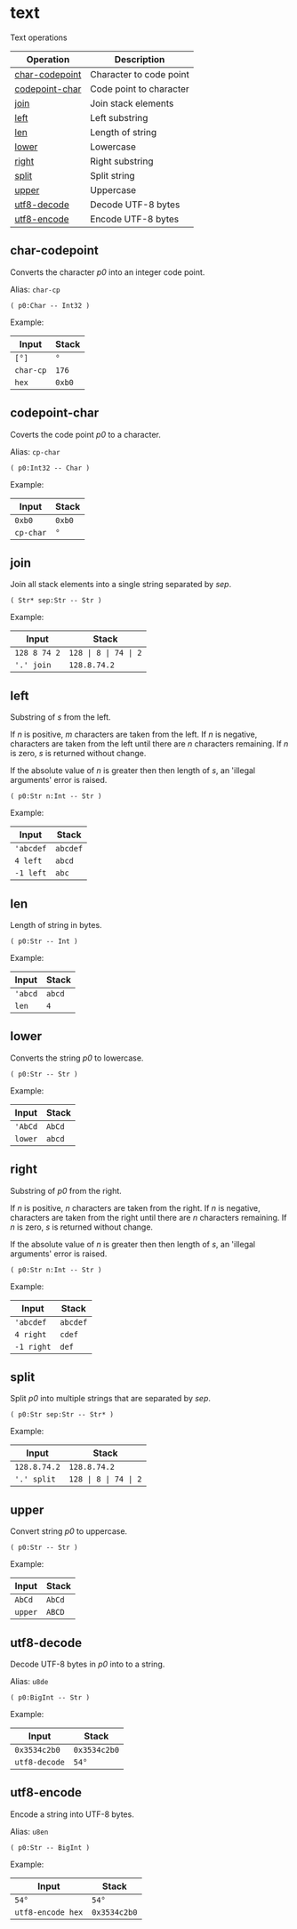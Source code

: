 <!-- Document generated by "gen-doc"; DO NOT EDIT -->

# text

Text operations

| Operation                         | Description
|-----------------------------------|---------------
| [char-codepoint](#char-codepoint) | Character to code point
| [codepoint-char](#codepoint-char) | Code point to character
| [join](#join)                     | Join stack elements
| [left](#left)                     | Left substring
| [len](#len)                       | Length of string
| [lower](#lower)                   | Lowercase
| [right](#right)                   | Right substring
| [split](#split)                   | Split string
| [upper](#upper)                   | Uppercase
| [utf8-decode](#utf8-decode)       | Decode UTF-8 bytes
| [utf8-encode](#utf8-encode)       | Encode UTF-8 bytes


## char-codepoint

Converts the character *p0* into an integer code point.

Alias: `char-cp`

	( p0:Char -- Int32 )

Example:

<!-- test: char-codepoint -->

| Input     | Stack
|-----------|---------------
| `[°]    ` | `°` 
| `char-cp` | `176` 
| `hex    ` | `0xb0` 

## codepoint-char

Coverts the code point *p0* to a character.

Alias: `cp-char`

	( p0:Int32 -- Char )

Example:

<!-- test: codepoint-char -->

| Input     | Stack
|-----------|---------------
| `0xb0   ` | `0xb0` 
| `cp-char` | `°` 

## join

Join all stack elements into a single string separated by *sep*.

	( Str* sep:Str -- Str )

Example:

<!-- test: join -->

| Input        | Stack
|--------------|---------------
| `128 8 74 2` | `128 \| 8 \| 74 \| 2` 
| `'.' join  ` | `128.8.74.2` 

## left

Substring of *s* from the left.

If *n* is positive, *m* characters are taken from the left. If *n* is negative,
characters are taken from the left until there are *n* characters remaining. If
*n* is zero, *s* is returned without change.

If the absolute value of *n* is greater then then length of *s*, an
'illegal arguments' error is raised.

	( p0:Str n:Int -- Str )

Example:

<!-- test: left -->

| Input     | Stack
|-----------|---------------
| `'abcdef` | `abcdef` 
| `4 left ` | `abcd` 
| `-1 left` | `abc` 

## len

Length of string in bytes.

	( p0:Str -- Int )

Example:

<!-- test: len -->

| Input   | Stack
|---------|---------------
| `'abcd` | `abcd` 
| `len  ` | `4` 

## lower

Converts the string *p0* to lowercase.

	( p0:Str -- Str )

Example:

<!-- test: lower -->

| Input   | Stack
|---------|---------------
| `'AbCd` | `AbCd` 
| `lower` | `abcd` 

## right

Substring of *p0* from the right.

If *n* is positive, *n* characters are taken from the right. If *n* is
negative, characters are taken from the right until there are *n* characters
remaining. If *n* is zero, *s* is returned without change.

If the absolute value of *n* is greater then then length of *s*, an
'illegal arguments' error is raised.

	( p0:Str n:Int -- Str )

Example:

<!-- test: right -->

| Input      | Stack
|------------|---------------
| `'abcdef ` | `abcdef` 
| `4 right ` | `cdef` 
| `-1 right` | `def` 

## split

Split *p0* into multiple strings that are separated by *sep*.

	( p0:Str sep:Str -- Str* )

Example:

<!-- test: split -->

| Input        | Stack
|--------------|---------------
| `128.8.74.2` | `128.8.74.2` 
| `'.' split ` | `128 \| 8 \| 74 \| 2` 

## upper

Convert string *p0* to uppercase.

	( p0:Str -- Str )

Example:

<!-- test: upper -->

| Input   | Stack
|---------|---------------
| `AbCd ` | `AbCd` 
| `upper` | `ABCD` 

## utf8-decode

Decode UTF-8 bytes in *p0* into to a string.

Alias: `u8de`

	( p0:BigInt -- Str )

Example:

<!-- test: utf8-decode -->

| Input         | Stack
|---------------|---------------
| `0x3534c2b0 ` | `0x3534c2b0` 
| `utf8-decode` | `54°` 

## utf8-encode

Encode a string into UTF-8 bytes.

Alias: `u8en`

	( p0:Str -- BigInt )

Example:

<!-- test: utf8-encode -->

| Input             | Stack
|-------------------|---------------
| `54°            ` | `54°` 
| `utf8-encode hex` | `0x3534c2b0` 
